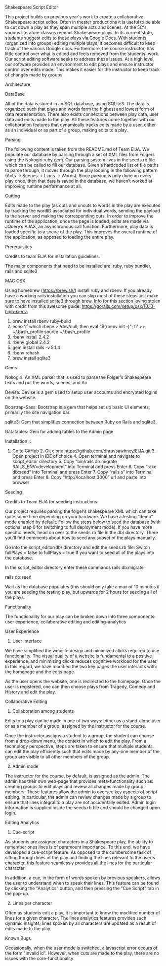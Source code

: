 Shakespeare Script Editor

This project builds on previous year's work to create a collaborative Shakespeare script editor. Often in theater productions it is useful to be able to cut down a play as they span multiple acts and scenes. At the 5C's, various literature classes reenact Shakespeare plays. In its current state, students suggest edits to these plays via Google Docs. With students (organized into groups) editing multiple plays, it becomes difficult to keep track of the various Google docs. Furthermore, the course instructor, has little control over what is edited and feels removed from the students' work. Our script editing software seeks to address these issues. At a high level, our software provides an environment to edit plays and ensure instructor control over edits made. This makes it easier for the instructor to keep track of changes made by groups. 


Architecture

DataBase

All of the data is stored in an SQL database, using SQLite3. The data is organized such that plays and words form the highest and lowest form of data representation. There also exists connections between play data, user data and edits made to the play. All these features come together with our collaboration features that dynamically tracks edits made by a user, either as an individual or as part of a group, making edits to a play.


Parsing

The following content is taken from the README.md of Team EIJA. We populate our database by parsing through a set of XML files from Folgers using the Nokogiri ruby gem. Our parsing system lives in the seeds.rb file which can be called to fill our database. Given a hardcoded list of file paths to parse through, it moves through the play looping in the following pattern (Acts -> Scenes -> Lines -> Words). Since parsing is only done on every play once, then that data is saved in the database, we haven’t worked at improving runtime performance at all.

Cutting 

Edits made to the play (as cuts and uncuts to words in the play are executed by tracking the wordID associated for individual words, sending the payload to the server and making the corresponding cuts. In order to improve the runtime of the application, once the page is loaded, edits are made via JQuery’s AJAX, an asynchronous call function. Furthermore, play data is loaded specific to a scene of the play. This improves the overall runtime of the application, as opposed to loading the entire play.



Prerequisites

Credits to team EIJA for installation guidelines.

The major components that need to be installed are: ruby, ruby bundler, rails and sqlite3


MAC OSX

Using homebrew (https://brew.sh/) install ruby and rbenv. If you already have a working rails installation you can skip most of these steps just make sure to have installed sqlite3 through brew. Info for this section loving stolen with credit from this awesome guide: https://gorails.com/setup/osx/10.13-high-sierra

1. brew install rbenv ruby-build
2. echo 'if which rbenv > /dev/null; then eval "$(rbenv init -)"; fi' >> ~/.bash_profile source ~/.bash_profile
3. rbenv install 2.4.2
4. rbenv global 2.4.2
5. gem install rails -v 5.1.4
6. rbenv rehash
7. brew install sqlite3


Gems

Nokogiri: An XML parser that is used to parse the Folger's Shakespeare texts and put the words, scenes, and Ac

Devise: Devise is a gem used to setup user accounts and encrypted logins on the website.

Boostrap-Sass: Bootstrap is a gem that helps set up basic UI elements, primarily the site navigation bar.

sqlite3: Gem that simplifies connection between Ruby on Rails and sqlite3.

Datatables:  Gem for adding tables to the Admin page


Installation :: 
 1.	Go to GitHub
	2.	Git clone https://github.com/dhruvsawhney/EIJA.git
	3.	Open project in IDE of choice
	4.	Open terminal and navigate to script_editor directory 
	5.	Copy “bin/rails db:migrate RAILS_ENV=development” into Terminal and press Enter 
	6.	Copy “rake db:seed” into Terminal and press Enter 
	7.	Copy “rails s” into Terminal and press Enter 
	8.	Copy “http://localhost:3000” url and paste into browser 

Seeding

Credits to Team EIJA for seeding instructions.

Our project requires parsing the folger’s shakespeare XML which can take quite some time depending on your hardware. We have a testing “demo” mode enabled by default. Follow the steps below to seed the database (with optional step 0 for switching to full deployment mode). If you have more specific needs, head on over to the seeds.rb file in the db/ directory. There you'll find comments about how to seed any subset of the plays manually.

Go into the script_editor/db/ directory and edit the seeds.rb file: Switch fullPlays = false to fullPlays = true If you want to seed all of the plays into the database.

In the script_editor directory enter these commands rails db:migrate

rails db:seed

Wait as the database populates (this should only take a max of 10 minutes if you are seeding the testing play, but upwards for 2 hours for seeding all of the plays.





Functionality

The functionality for our play can be broken down into three components: user experience, collaborative editing and editing-analytics

User Experience

1. User Interface

We have simplified the website design and minimized clicks required to use functionality. The visual quality of a website is fundamental to a positive experience, and minimizing clicks reduces cognitive workload for the user. In this regard, we have modified the two key pages the user interacts with: the homepage and the edits page.

As the user opens the website, one is redirected to the homepage. Once the user is registered, one can then choose plays from Tragedy, Comedy and History and edit the play.


Collaborative Editing

1. Collaboration among students


Edits to a play can be made in one of two ways: either as a stand-alone user or as a member of a group, assigned by the instructor for the course. 

Once the instructor assigns a student to a group, the student can choose from a drop-down menu, the context in which to edit the play. From a technology perspective, steps are taken to ensure that multiple students can edit the play efficiently such that edits made by any-one member of the group are visible to all other members of the group. 


2. Admin mode

The instructor for the course, by default, is assigned as the admin. The admin has their own web-page that provides meta-functionality such as: creating groups to edit plays and review all changes made by group members. These features allow the admin to oversee key aspects of script editing. In particular, the admin can review changes made by a group to ensure that lines integral to a play are not accidentally edited. Admin login information is supplied inside the seeds.rb file and should be changed upon login.


Editing Analytics

1. Cue-script

As students are assigned characters in a Shakespeare play, the ability to remember ones lines is of paramount importance. To this end, we have developed a cue-script feature. As opposed to the cumbersome task of sifting through lines of the play and finding the lines relevant to the user's character, this feature seamlessly provides all the lines for the particular character. 

In addition, a cue, in the form of words spoken by previous speakers, allows the user to understand when to speak their lines. This feature can be found by clicking the "Analytics" button, and then pressing the "Cue Script" tab in the pop-up. 

2. Lines per character

Often as students edit a play, it is important to know the modified number of lines for a given character. The lines analytics features provides such dynamic insights; lines spoken by all characters are updated as a result of edits made to the play. 



Known Bugs


Occasionally, when the user mode is switched, a javascript error occurs of the form "invalid id". However, when cuts are made to the play, there are no issues with the core-functionality


